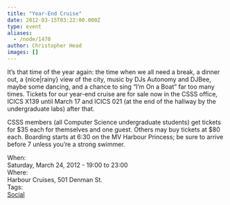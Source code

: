 ```yaml
---
title: "Year-End Cruise"
date: 2012-03-15T03:22:00.000Z
type: event
aliases:
  - /node/1470
author: Christopher Head
images: []
---
```


<div class="field field-name-body field-type-text-with-summary field-label-hidden"><div class="field-items"><div class="field-item even"><p>It&#x2019;s that time of the year again: the time when we all need a break, a dinner out, a {nice|rainy} view of the city, music by DJs Autonomy and DJBee, maybe some dancing, and a chance to sing &#x201C;I&#x2019;m On a Boat&#x201D; far too many times. Tickets for our year-end cruise are for sale now in the CSSS office, ICICS X139 until March 17 and ICICS 021 (at the end of the hallway by the undergraduate labs) after that.</p>
<p>CSSS members (all Computer Science undergraduate students) get tickets for $35 each for themselves and one guest. Others may buy tickets at $80 each. Boarding starts at 6:30 on the MV Harbour Princess; be sure to arrive before 7 unless you&#x2019;re a strong swimmer.</p>
</div></div></div><div class="field field-name-field-dates field-type-datetime field-label-above"><div class="field-label">When:&#xA0;</div><div class="field-items"><div class="field-item even"><span class="date-display-single">Saturday, March 24, 2012 - <span class="date-display-range"><span class="date-display-start">19:00</span> to <span class="date-display-end">23:00</span></span></span></div></div></div><div class="field field-name-field-location field-type-text field-label-above"><div class="field-label">Where:&#xA0;</div><div class="field-items"><div class="field-item even">Harbour Cruises, 501 Denman St.</div></div></div>    <footer>
    <div class="field field-name-field-tags field-type-taxonomy-term-reference field-label-above"><div class="field-label">Tags:&#xA0;</div><div class="field-items"><div class="field-item even"><a href="/social">Social</a></div></div></div>      </footer>